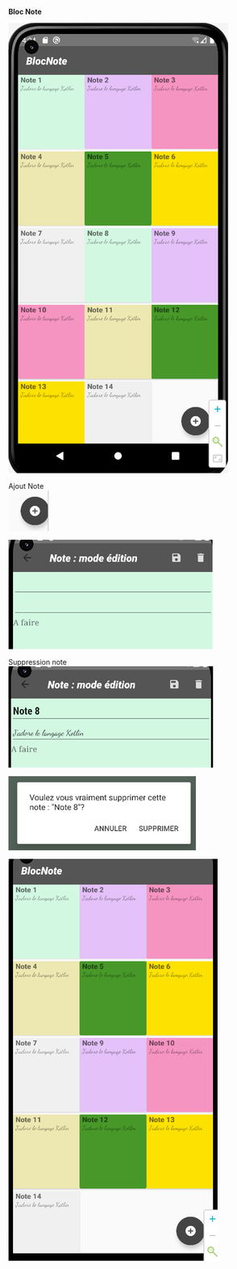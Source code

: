 **Bloc Note**

![img.png](img.png)

Ajout Note  
![img_1.png](img_1.png)

![img_2.png](img_2.png)

Suppression note  
![img_3.png](img_3.png)

![img_4.png](img_4.png)

![img_5.png](img_5.png)
  
